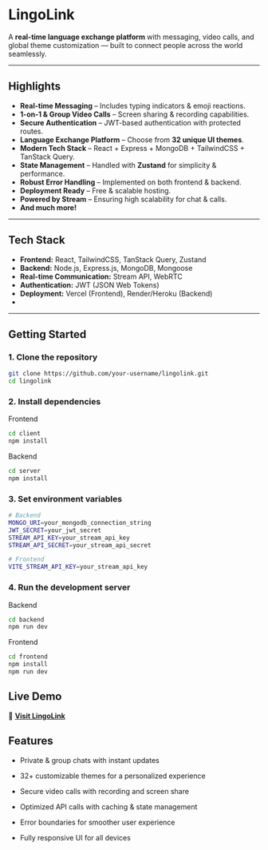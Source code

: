 # LingoLink

A **real-time language exchange platform** with messaging, video calls, and global theme customization — built to connect people across the world seamlessly.  

---

## Highlights

- **Real-time Messaging** – Includes typing indicators & emoji reactions.  
- **1-on-1 & Group Video Calls** – Screen sharing & recording capabilities.  
- **Secure Authentication** – JWT-based authentication with protected routes.  
- **Language Exchange Platform** – Choose from **32 unique UI themes**.  
- **Modern Tech Stack** – React + Express + MongoDB + TailwindCSS + TanStack Query.  
- **State Management** – Handled with **Zustand** for simplicity & performance.  
- **Robust Error Handling** – Implemented on both frontend & backend.  
- **Deployment Ready** – Free & scalable hosting.  
- **Powered by Stream** – Ensuring high scalability for chat & calls.  
- **And much more!**  

---

## Tech Stack

- **Frontend:** React, TailwindCSS, TanStack Query, Zustand  
- **Backend:** Node.js, Express.js, MongoDB, Mongoose  
- **Real-time Communication:** Stream API, WebRTC  
- **Authentication:** JWT (JSON Web Tokens)  
- **Deployment:** Vercel (Frontend), Render/Heroku (Backend)
- 
---

## Getting Started

### 1️. Clone the repository
```bash
git clone https://github.com/your-username/lingolink.git
cd lingolink
```

### 2. Install dependencies
Frontend
```bash
cd client
npm install
```

Backend
```bash
cd server
npm install
```

### 3. Set environment variables
```bash
# Backend
MONGO_URI=your_mongodb_connection_string
JWT_SECRET=your_jwt_secret
STREAM_API_KEY=your_stream_api_key
STREAM_API_SECRET=your_stream_api_secret

# Frontend
VITE_STREAM_API_KEY=your_stream_api_key
```

### 4. Run the development server

Backend
```bash
cd backend
npm run dev
```

Frontend
```bash
cd frontend
npm install
npm run dev
```

## Live Demo
🔗 **[Visit LingoLink](https://lingolink-xk85.onrender.com)**


## Features

- Private & group chats with instant updates

- 32+ customizable themes for a personalized experience

- Secure video calls with recording and screen share

- Optimized API calls with caching & state management

- Error boundaries for smoother user experience

- Fully responsive UI for all devices
